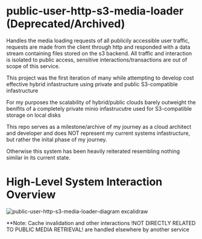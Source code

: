 # public-user-http-s3-media-loader (Deprecated/Archived)
Handles the media loading requests of all publicily accessible user traffic, requests are made from the client through http and responded with a data stream containing files stored on the s3 backend. All traffic and interaction is isolated to public access, sensitive interactions/transactions are out of scope of this service.

This project was the first iteration of many while attempting to develop cost effective hybrid infastructure using private and public S3-compatible infastructure

For my purposes the scalability of hybrid/public clouds barely outweight the benifits of a completely private minio infastrucutre used for S3-compatible storage on local disks

This repo serves as a milestone/archive of my journey as a cloud architect and developer and does NOT represent my current systems infastructure, but rather the inital phase of my journey.

Otherwise this system has been heavily reiterated resembling nothing similar in its current state.


# High-Level System Interaction Overview
![public-user-http-s3-media-loader-diagram excalidraw](https://github.com/user-attachments/assets/97f95c10-2a48-413b-9448-dbfa7da68df5)


**Note:
Cache invalidation and other interactions !NOT DIRECTLY RELATED TO PUBLIC MEDIA RETRIEVAL! are handled elsewhere by another service
